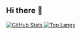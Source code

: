 ## Hi there 👋


<a href="https://github.com/tooyi">
  <img align="center" alt="GitHub Stats" src="https://github-readme-stats.vercel.app/api?username=tooyi&show_icons=true&include_all_commits=true" />
</a>
<a href="https://github.com/tooyi">
  <img align="center" alt="Top Langs" src="https://github-readme-stats.vercel.app/api/top-langs/?username=tooyi&layout=compact" />
</a>

<!--
**tooyi/tooyi** is a ✨ _special_ ✨ repository because its `README.md` (this file) appears on your GitHub profile.

Here are some ideas to get you started:

- 🔭 I’m currently working on ...
- 🌱 I’m currently learning ...
- 👯 I’m looking to collaborate on ...
- 🤔 I’m looking for help with ...
- 💬 Ask me about ...
- 📫 How to reach me: ...
- 😄 Pronouns: ...
- ⚡ Fun fact: ...
-->
